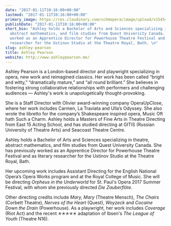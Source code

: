```yaml
---
date: "2017-01-11T10:16:00+00:00"
lastmod: "2017-01-11T10:16:00+00:00"
primary_image: https://res.cloudinary.com/schmopera/image/upload/v1545409169/media/webhook-uploads/1484129775372/2017-01-11---Ashley-Pearson.jpg.jpg
publishDate: "2017-01-11T10:16:00+00:00"
short_bio: "Ashley holds a Bachelor of Arts and Sciences specializing in theatre,
  abstract mathematics, and film studies from Quest University Canada. She has previously
  worked as an Apprentice Director for Powerhouse Theatre Festival and as literary
  researcher for the Ustinov Studio at the Theatre Royal, Bath. \n"
slug: ashley-pearson
title: Ashley Pearson
website: http://www.ashleypearson.me/
---
```


Ashley Pearson is a London-based director and playwright specializing in opera, new work and reimagined classics. Her work has been called “bright and witty,” “dramatically mature,” and “all round brilliant.” She believes in fostering strong collaborative relationships with performers and challenging audiences — Ashley's work is unapologetically thought-provoking.

She is a Staff Director with Olivier award-winning company OperaUpClose, where her work includes Carmen, La Traviata and Ulla’s Odyssey. She also wrote the libretto for the company’s Shakespeare inspired opera, Music Oft hath Such a Charm. Ashley holds a Masters of Fine Arts in Theatre Directing from East 15 Acting School, and has studied directing at GITIS (Russian University of Theatre Arts) and Seacoast Theatre Centre.

Ashley holds a Bachelor of Arts and Sciences specializing in theatre, abstract mathematics, and film studies from Quest University Canada. She has previously worked as an Apprentice Director for Powerhouse Theatre Festival and as literary researcher for the Ustinov Studio at the Theatre Royal, Bath. 

Her upcoming work includes Assistant Directing for the English National Opera’s Opera Works program and at the Royal College of Music. She will be directing *Orpheus in the Underworld* for St. Paul's Opera 2017 Summer Festival, with whom she previously directed *Die Zauberflöte*.

Other directing credits include *Mary, Mary* (Theatre Mensch), *The Chairs* (Corbett Theatre), *Nerves of the Heart* (Quest), *Woyzeck* and *Cocaine Down the Drain* (Powerhouse). As a playwright, her work includes *Coverage* (Riot Act) and the recent ✭✭✭✭✭ adaptation of Ibsen's *The League of Youth* (Theatre N16).
